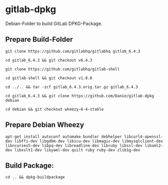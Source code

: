 # gitlab-dpkg
Debian-Folder to build GitLab DPKG-Package.

## Prepare Build-Folder

    git clone https://github.com/gitlabhq/gitlabhq gitlab_6.4.3

    cd gitlab_6.4.3 && git checkout v6.4.3

    git clone https://github.com/gitlabhq/gitlab-shell

    cd gitlab-shell && git checkout v1.8.0

    cd ../.. && tar -zcf gitlab_6.4.3.orig.tar.gz gitlab_6.4.3

    cd gitlab_6.4.3 && git clone https://github.com/Danie/gitlab-dpkg debian

    cd debian && git checkout wheezy-6-4-stable

## Prepare Debian Wheezy

    apt-get install autoconf automake bundler debhelper libcurl4-openssl-dev libffi-dev libgdbm-dev libicu-dev libmagic-dev libmysqlclient-dev libncurses5-dev libpq-dev libreadline-dev libruby libssl-dev libxml2-dev libxslt1-dev libyaml-dev quilt ruby ruby-dev zlib1g-dev

## Build Package:

    cd .. && dpkg-buildpackage
